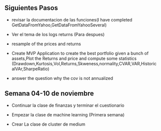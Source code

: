 ## Siguientes Pasos

* revisar la documentacion de las funciones(I have completed GetDataFromYahoo,GetDataFromYahooSeveral)

* Ver el tema de los logs returns (Para despues)

* resample of the prices and returns 

* Create MVP Application to create the best portfolio given a bunch of assets,Plot the Returns and price and compute some statistics (Drawdown,Kurtosis,Vol,Returns,Skweness,normality,CVAR,VAR,HistoricalVAr,SharpeRatio)

* answer the question why the cov is not annualized


## Semana 04-10 de noviembre

* Continuar la clase de finanzas y terminar el cuestionario

* Empezar la clase de machine learning (Primera semana)

* Crear La clase de cluster de medium


